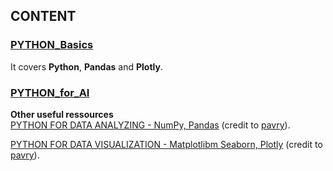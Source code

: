 ## CONTENT

### [PYTHON_Basics](https://github.com/bautret/Tutorials/tree/main/Python/Python_Basics) <br />
It covers **Python**, **Pandas** and **Plotly**. <br />
### [PYTHON_for_AI](https://github.com/bautret/Tutorials/tree/main/Python/Python_for_AI) <br />

**Other useful ressources** <br />
[PYTHON FOR DATA ANALYZING - NumPy, Pandas](https://github.com/pavry/Cheat-Sheet-for-Data-Analysts/tree/master/Data%20Analyzing/Python) (credit to [pavry](https://github.com/pavry)).

[PYTHON FOR DATA VISUALIZATION - Matplotlibm Seaborn, Plotly](https://github.com/pavry/Cheat-Sheet-for-Data-Analysts/tree/master/Data%20Visualization/Python) (credit to [pavry](https://github.com/pavry)).
